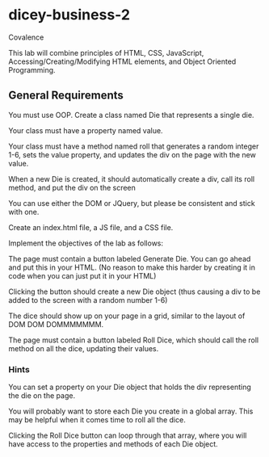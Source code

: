 # dicey-business-2
Covalence

This lab will combine principles of HTML, CSS, JavaScript, Accessing/Creating/Modifying HTML elements, and Object Oriented Programming.

## General Requirements

You must use OOP. Create a class named Die that represents a single die.

Your class must have a property named value.

Your class must have a method named roll that generates a random integer 1-6, sets the value property, and updates the div on the page with the new value.

When a new Die is created, it should automatically create a div, call its roll method, and put the div on the screen

You can use either the DOM or JQuery, but please be consistent and stick with one.

Create an index.html file, a JS file, and a CSS file.

Implement the objectives of the lab as follows:

The page must contain a button labeled Generate Die. You can go ahead and put this in your HTML. (No reason to make this harder by creating it in code when you can just put it in your HTML)

Clicking the button should create a new Die object (thus causing a div to be added to the screen with a random number 1-6)

The dice should show up on your page in a grid, similar to the layout of DOM DOM DOMMMMMMM.

The page must contain a button labeled Roll Dice, which should call the roll method on all the dice, updating their values.

### Hints

You can set a property on your Die object that holds the div representing the die on the page.

You will probably want to store each Die you create in a global array. This may be helpful when it comes time to roll all the dice.

Clicking the Roll Dice button can loop through that array, where you will have access to the properties and methods of each Die object.